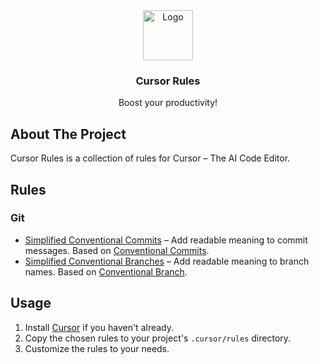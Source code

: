 <div align="center">
  <a href="https://github.com/ivbutsykin/cursor-rules">
    <img src="https://images.emojiterra.com/google/noto-emoji/unicode-16.0/color/256px/1f4dc.png" alt="Logo" width="80" height="80">
  </a>

<h3 align="center">Cursor Rules</h3>

  <p align="center">
    Boost your productivity!
  </p>
</div>

## About The Project

Cursor Rules is a collection of rules for Cursor – The AI Code Editor.

## Rules

### Git

- [Simplified Conventional Commits](.cursor/rules/git-simplified-conventional-commits.mdc) – Add readable meaning to commit messages. Based on [Conventional Commits](https://www.conventionalcommits.org/en/v1.0.0/).
- [Simplified Conventional Branches](.cursor/rules/git-simplified-conventional-branches.mdc) – Add readable meaning to branch names. Based on [Conventional Branch](https://conventional-branch.github.io/).

## Usage

1. Install [Cursor](https://cursor.sh/) if you haven't already.
2. Copy the chosen rules to your project's `.cursor/rules` directory.
3. Customize the rules to your needs.
